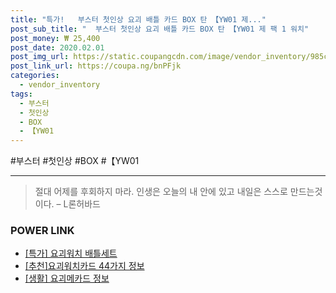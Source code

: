 ```yaml
--- 
title: "특가!   부스터 첫인상 요괴 배틀 카드 BOX 탄 【YW01 제..." 
post_sub_title: "  부스터 첫인상 요괴 배틀 카드 BOX 탄 【YW01 제 팩 1 워치" 
post_money: ₩ 25,400 
post_date: 2020.02.01 
post_img_url: https://static.coupangcdn.com/image/vendor_inventory/985c/4bca01ffa7db16e9d577208fee046a7a704882e3d3c378dfb9c37edacc9a.jpg 
post_link_url: https://coupa.ng/bnPFjk 
categories: 
  - vendor_inventory 
tags: 
  - 부스터 
  - 첫인상 
  - BOX 
  - 【YW01 
--- 
```

  #부스터 #첫인상 #BOX #【YW01 
<hr> 

> 절대 어제를 후회하지 마라. 인생은 오늘의  내 안에 있고 내일은 스스로 만드는것이다. – L론허바드 


### POWER LINK

* <a href="https://blog.naver.com/sakai111/221792551091" target="_blank">[특가] 요괴워치 배틀세트</a>
* <a href="https://blog.naver.com/fasyy4321/221792464638" target="_blank">[추천]요괴워치카드 44가지 정보</a>
* <a href="https://blog.naver.com/sakai111/221760501683" target="_blank"> [생활] 요괴메카드 정보 </a>
